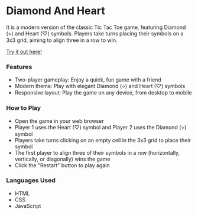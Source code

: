 # Diamond And Heart
It is a modern version of the classic Tic Tac Toe game, featuring Diamond (⟡) and Heart (♡) symbols. Players take turns placing their symbols on a 3x3 grid, aiming to align three in a row to win. 

[Try it out here!](https://mehendisil2004.github.io/Diamond_And_Heart/)

### Features
- Two-player gameplay: Enjoy a quick, fun game with a friend
- Modern theme: Play with elegant Diamond (⟡) and Heart (♡) symbols
- Responsive layout: Play the game on any device, from desktop to mobile
### How to Play
- Open the game in your web browser
- Player 1 uses the Heart (♡) symbol and Player 2 uses the Diamond (⟡) symbol
- Players take turns clicking on an empty cell in the 3x3 grid to place their symbol
- The first player to align three of their symbols in a row (horizontally, vertically, or diagonally) wins the game
- Click the "Restart" button to play again
### Languages Used
- HTML
- CSS
- JavaScript
